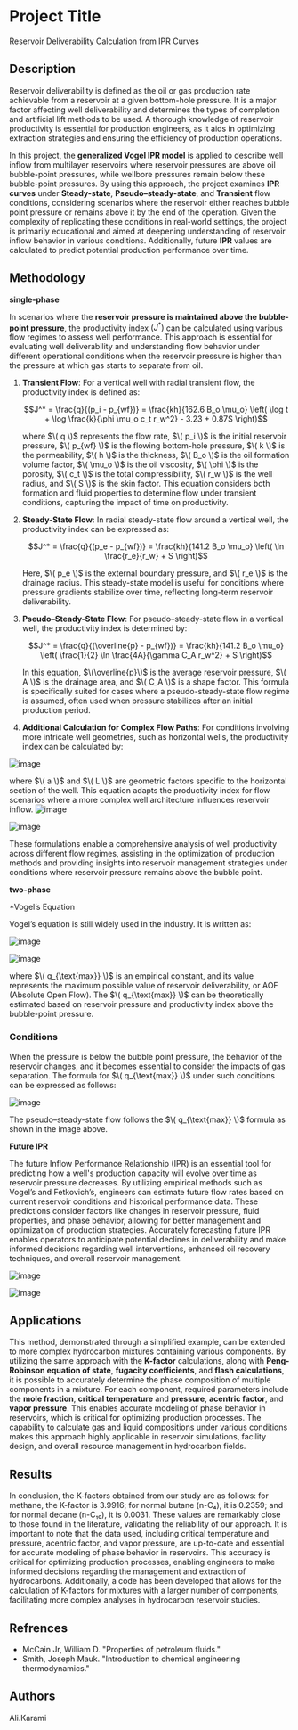 # Project Title

Reservoir Deliverability Calculation from IPR Curves


## Description


Reservoir deliverability is defined as the oil or gas production rate achievable from a reservoir at a given bottom-hole pressure. It is a major factor affecting well deliverability and determines the types of completion and artificial lift methods to be used. A thorough knowledge of reservoir productivity is essential for production engineers, as it aids in optimizing extraction strategies and ensuring the efficiency of production operations.

In this project, the **generalized Vogel IPR model** is applied to describe well inflow from multilayer reservoirs where reservoir pressures are above oil bubble-point pressures, while wellbore pressures remain below these bubble-point pressures. By using this approach, the project examines **IPR curves** under **Steady-state**, **Pseudo–steady-state**, and **Transient** flow conditions, considering scenarios where the reservoir either reaches bubble point pressure or remains above it by the end of the operation. Given the complexity of replicating these conditions in real-world settings, the project is primarily educational and aimed at deepening understanding of reservoir inflow behavior in various conditions. Additionally, future **IPR** values are calculated to predict potential production performance over time.

## Methodology


**single-phase**

In scenarios where the **reservoir pressure is maintained above the bubble-point pressure**, the productivity index $( J^* )$ can be calculated using various flow regimes to assess well performance. This approach is essential for evaluating well deliverability and understanding flow behavior under different operational conditions when the reservoir pressure is higher than the pressure at which gas starts to separate from oil.

1. **Transient Flow**: For a vertical well with radial transient flow, the productivity index is defined as:

   $$J^* = \frac{q}{(p_i - p_{wf})} = \frac{kh}{162.6 B_o \mu_o} \left( \log t + \log \frac{k}{\phi \mu_o c_t r_w^2} - 3.23 + 0.87S \right)$$

   where $\( q \)$ represents the flow rate, $\( p_i \)$ is the initial reservoir pressure, $\( p_{wf} \)$ is the flowing bottom-hole pressure, $\( k \)$ is the permeability, $\( h \)$ is the thickness, $\( B_o \)$ is the oil formation volume factor, $\( \mu_o \)$ is the oil viscosity, $\( \phi \)$ is the porosity, $\( c_t \)$ is the total compressibility, $\( r_w \)$ is the well radius, and $\( S \)$ is the skin factor. This equation considers both formation and fluid properties to determine flow under transient conditions, capturing the impact of time on productivity.

2. **Steady-State Flow**: In radial steady-state flow around a vertical well, the productivity index can be expressed as:

   
   $$J^* = \frac{q}{(p_e - p_{wf})} = \frac{kh}{141.2 B_o \mu_o} \left( \ln \frac{r_e}{r_w} + S \right)$$

   Here, $\( p_e \)$ is the external boundary pressure, and $\( r_e \)$ is the drainage radius. This steady-state model is useful for conditions where pressure gradients stabilize over time, reflecting long-term reservoir deliverability.

3. **Pseudo–Steady-State Flow**: For pseudo–steady-state flow in a vertical well, the productivity index is determined by:

   
   $$J^* = \frac{q}{(\overline{p} - p_{wf})} = \frac{kh}{141.2 B_o \mu_o} \left( \frac{1}{2} \ln \frac{4A}{\gamma C_A r_w^2} + S \right)$$

   In this equation, $\(\overline{p}\)$  is the average reservoir pressure, $\( A \)$ is the drainage area, and $\( C_A \)$ is a shape factor. This formula is specifically suited for cases where a pseudo-steady-state flow regime is assumed, often used when pressure stabilizes after an initial production period.

4. **Additional Calculation for Complex Flow Paths**: For conditions involving more intricate well geometries, such as horizontal wells, the productivity index can be calculated by:

   
![image](https://github.com/user-attachments/assets/c1bdc5d7-8d3f-4e8f-9156-1f499f0f8a0c)


   where $\( a \)$ and $\( L \)$ are geometric factors specific to the horizontal section of the well. This equation adapts the productivity index for flow scenarios where a more complex well architecture influences reservoir inflow.
![image](https://github.com/user-attachments/assets/5a4e390d-0f20-4ed2-b519-b70db0c41de6)

![image](https://github.com/user-attachments/assets/95a8117b-9b96-476b-b8fb-77ffde4b0ab5)



These formulations enable a comprehensive analysis of well productivity across different flow regimes, assisting in the optimization of production methods and providing insights into reservoir management strategies under conditions where reservoir pressure remains above the bubble point.

**two-phase**

 *Vogel’s Equation
 
Vogel’s equation is still widely used in the industry. It is written as:

![image](https://github.com/user-attachments/assets/20cd449a-8ccb-4221-8894-d6d0cc453696)

![image](https://github.com/user-attachments/assets/b19cd486-8d04-4773-a004-7cc72f061609)



where $\( q_{\text{max}} \)$ is an empirical constant, and its value represents the maximum possible value of reservoir deliverability, or AOF (Absolute Open Flow). The $\( q_{\text{max}} \)$ can be theoretically estimated based on reservoir pressure and productivity index above the bubble-point pressure. 

###  Conditions

When the pressure is below the bubble point pressure, the behavior of the reservoir changes, and it becomes essential to consider the impacts of gas separation. The formula for $\( q_{\text{max}} \)$ under such conditions can be expressed as follows:

![image](https://github.com/user-attachments/assets/aaca1b1c-550e-49a3-98c6-89678226097d)


The pseudo–steady-state flow follows the $\( q_{\text{max}} \)$ formula as shown in the image above.


**Future IPR**



The future Inflow Performance Relationship (IPR) is an essential tool for predicting how a well's production capacity will evolve over time as reservoir pressure decreases. By utilizing empirical methods such as Vogel’s and Fetkovich’s, engineers can estimate future flow rates based on current reservoir conditions and historical performance data. These predictions consider factors like changes in reservoir pressure, fluid properties, and phase behavior, allowing for better management and optimization of production strategies. Accurately forecasting future IPR enables operators to anticipate potential declines in deliverability and make informed decisions regarding well interventions, enhanced oil recovery techniques, and overall reservoir management.

![image](https://github.com/user-attachments/assets/afefc09b-6b41-467b-890b-9293021b02e1)

![image](https://github.com/user-attachments/assets/de5313c8-af1f-4125-b746-631fd2363ac5)


## Applications


This method, demonstrated through a simplified example, can be extended to more complex hydrocarbon mixtures containing various components. By utilizing the same approach with the **K-factor** calculations, along with **Peng-Robinson equation of state**, **fugacity coefficients**, and **flash calculations**, it is possible to accurately determine the phase composition of multiple components in a mixture. For each component, required parameters include the **mole fraction**, **critical temperature** and **pressure**, **acentric factor**, and **vapor pressure**. This enables accurate modeling of phase behavior in reservoirs, which is critical for optimizing production processes. The capability to calculate gas and liquid compositions under various conditions makes this approach highly applicable in reservoir simulations, facility design, and overall resource management in hydrocarbon fields.



## Results

In conclusion, the K-factors obtained from our study are as follows: for methane, the K-factor is 3.9916; for normal butane (n-C₄), it is 0.2359; and for normal decane (n-C₁₀), it is 0.0031. These values are remarkably close to those found in the literature, validating the reliability of our approach. It is important to note that the data used, including critical temperature and pressure, acentric factor, and vapor pressure, are up-to-date and essential for accurate modeling of phase behavior in reservoirs. This accuracy is critical for optimizing production processes, enabling engineers to make informed decisions regarding the management and extraction of hydrocarbons. Additionally, a code has been developed that allows for the calculation of K-factors for mixtures with a larger number of components, facilitating more complex analyses in hydrocarbon reservoir studies.

## Refrences
* McCain Jr, William D. "Properties of petroleum fluids."
* Smith, Joseph Mauk. "Introduction to chemical engineering thermodynamics."



## Authors

Ali.Karami



